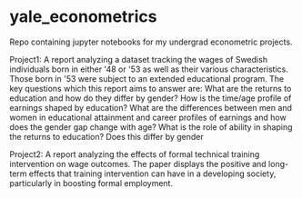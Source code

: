 # yale_econometrics
Repo containing jupyter notebooks for my undergrad econometric projects. 

Project1:
A report analyzing a dataset tracking the wages of Swedish individuals born in either '48 or '53 as well as their various characteristics. Those born in '53 were subject to an extended educational program. The key questions which this report aims to answer are:
What are the returns to education and how do they differ by gender? 
How is the time/age profile of earnings shaped by education?
What are the differences between men and women in educational attainment and career profiles of earnings and how does the gender gap change with age?
What is the role of ability in shaping the returns to education? Does this differ by gender

Project2:
A report analyzing the effects of formal technical training intervention on wage outcomes. The paper displays the positive and long-term effects that training intervention can have in a developing society, particularly in boosting formal employment.
